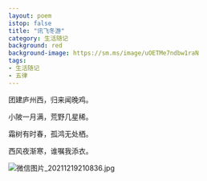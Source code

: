 ```yaml
---
layout: poem
istop: false
title: "讯飞冬游"
category: 生活随记
background: red
background-image: https://sm.ms/image/uOETMe7ndbw1raN
tags:
- 生活随记
- 五律
---
```


团建庐州西，归来闻晚鸡。

小陂一月满，荒野几星稀。

霜树有时春，孤鸿无处栖。

西风夜渐寒，谁嘱我添衣。

![微信图片_20211219210836.jpg](https://s2.loli.net/2021/12/19/U8ERinSWhKdmHt2.jpg)
